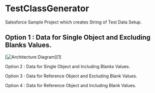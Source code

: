 # TestClassGenerator
Salesforce Sample Project which creates String of Test Data Setup. 



## Option 1 : Data for Single Object and Excluding Blanks Values. 

[![Architecture Diagram](TestClassGenerator/Option1.gif)][1]

Option 2 : Data for Single Object and Including Blanks Values. 

Option 3 : Data for Reference Object and Excluding Blank Values. 

Option 4 : Data for Reference Object and Including Blank Values. 
